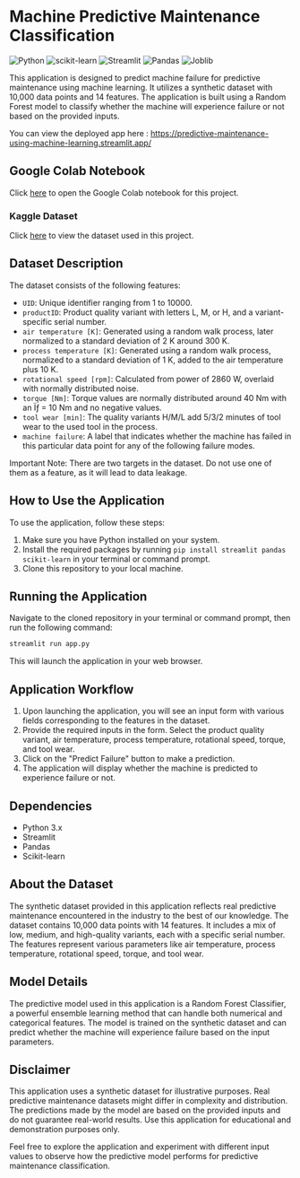 # Machine Predictive Maintenance Classification
![Python](https://img.shields.io/badge/python-3.11-blue.svg)
![scikit-learn](https://img.shields.io/badge/scikit--learn-0.24.2-orange.svg)
![Streamlit](https://img.shields.io/badge/Streamlit-0.87.0-blueviolet.svg)
![Pandas](https://img.shields.io/badge/Pandas-1.3.3-brightgreen.svg)
![Joblib](https://img.shields.io/badge/Joblib-1.1.1-yellow.svg)

This application is designed to predict machine failure for predictive maintenance using machine learning. It utilizes a synthetic dataset with 10,000 data points and 14 features. The application is built using a Random Forest model to classify whether the machine will experience failure or not based on the provided inputs.

You can view the deployed app here : https://predictive-maintenance-using-machine-learning.streamlit.app/

## Google Colab Notebook
Click [here](https://colab.research.google.com/drive/1QXPrLjqd07hcsgr3JxycuTREV998h4Yr?usp=sharing) to open the Google Colab notebook for this project.

### Kaggle Dataset
Click [here](https://www.kaggle.com/datasets/shivamb/machine-predictive-maintenance-classification) to view the dataset used in this project.

## Dataset Description

The dataset consists of the following features:
- `UID`: Unique identifier ranging from 1 to 10000.
- `productID`: Product quality variant with letters L, M, or H, and a variant-specific serial number.
- `air temperature [K]`: Generated using a random walk process, later normalized to a standard deviation of 2 K around 300 K.
- `process temperature [K]`: Generated using a random walk process, normalized to a standard deviation of 1 K, added to the air temperature plus 10 K.
- `rotational speed [rpm]`: Calculated from power of 2860 W, overlaid with normally distributed noise.
- `torque [Nm]`: Torque values are normally distributed around 40 Nm with an Ïƒ = 10 Nm and no negative values.
- `tool wear [min]`: The quality variants H/M/L add 5/3/2 minutes of tool wear to the used tool in the process.
- `machine failure`: A label that indicates whether the machine has failed in this particular data point for any of the following failure modes.

Important Note: There are two targets in the dataset. Do not use one of them as a feature, as it will lead to data leakage.

## How to Use the Application

To use the application, follow these steps:
1. Make sure you have Python installed on your system.
2. Install the required packages by running `pip install streamlit pandas scikit-learn` in your terminal or command prompt.
3. Clone this repository to your local machine.

## Running the Application

Navigate to the cloned repository in your terminal or command prompt, then run the following command:

```bash
streamlit run app.py
```


This will launch the application in your web browser.

## Application Workflow

1. Upon launching the application, you will see an input form with various fields corresponding to the features in the dataset.
2. Provide the required inputs in the form. Select the product quality variant, air temperature, process temperature, rotational speed, torque, and tool wear.
3. Click on the "Predict Failure" button to make a prediction.
4. The application will display whether the machine is predicted to experience failure or not.

## Dependencies

- Python 3.x
- Streamlit
- Pandas
- Scikit-learn

## About the Dataset

The synthetic dataset provided in this application reflects real predictive maintenance encountered in the industry to the best of our knowledge. The dataset contains 10,000 data points with 14 features. It includes a mix of low, medium, and high-quality variants, each with a specific serial number. The features represent various parameters like air temperature, process temperature, rotational speed, torque, and tool wear.

## Model Details

The predictive model used in this application is a Random Forest Classifier, a powerful ensemble learning method that can handle both numerical and categorical features. The model is trained on the synthetic dataset and can predict whether the machine will experience failure based on the input parameters.

## Disclaimer

This application uses a synthetic dataset for illustrative purposes. Real predictive maintenance datasets might differ in complexity and distribution. The predictions made by the model are based on the provided inputs and do not guarantee real-world results. Use this application for educational and demonstration purposes only.

Feel free to explore the application and experiment with different input values to observe how the predictive model performs for predictive maintenance classification.


